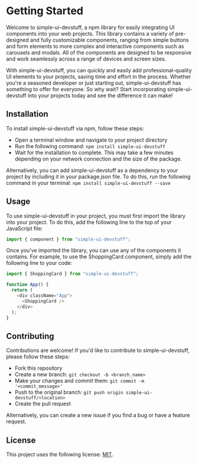 # Getting Started

Welcome to simple-ui-devstuff, a npm library for easily integrating UI components into your web projects. This library contains a variety of pre-designed and fully customizable components, ranging from simple buttons and form elements to more complex and interactive components such as carousels and modals. All of the components are designed to be responsive and work seamlessly across a range of devices and screen sizes.

With simple-ui-devstuff, you can quickly and easily add professional-quality UI elements to your projects, saving time and effort in the process. Whether you're a seasoned developer or just starting out, simple-ui-devstuff has something to offer for everyone. So why wait? Start incorporating simple-ui-devstuff into your projects today and see the difference it can make!

## Installation

To install simple-ui-devstuff via npm, follow these steps:

- Open a terminal window and navigate to your project directory
- Run the following command: `npm install simple-ui-devstuff`
- Wait for the installation to complete. This may take a few minutes depending on your network connection and the size of the package.

Alternatively, you can add simple-ui-devstuff as a dependency to your project by including it in your package.json file. To do this, run the following command in your terminal: `npm install simple-ui-devstuff --save`

## Usage

To use simple-ui-devstuff in your project, you must first import the library into your project. To do this, add the following line to the top of your JavaScript file:

```js filename="App.js" {1} copy
import { component } from "simple-ui-devstuff";
```

Once you've imported the library, you can use any of the components it contains. For example, to use the ShoppingCard component, simply add the following line to your code:

```js filename="App.js" {1,6} copy
import { ShoppingCard } from "simple-ui-devstuff";

function App() {
  return (
    <div className="App">
      <ShoppingCard />
    </div>
  );
}
```

## Contributing

Contributions are welcome! If you'd like to contribute to simple-ui-devstuff, please follow these steps:

- Fork this repository
- Create a new branch: `git checkout -b <branch_name>`
- Make your changes and commit them: `git commit -m '<commit_message>'`
- Push to the original branch: `git push origin simple-ui-devstuff/<location>`
- Create the pull request

Alternatively, you can create a new issue if you find a bug or have a feature request.

## License

This project uses the following license: [MIT](https://choosealicense.com/licenses/mit/).
